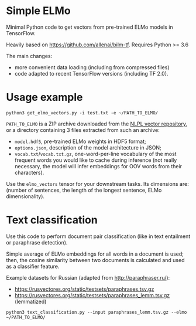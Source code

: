 # Simple ELMo
Minimal Python code to get vectors from pre-trained ELMo models in TensorFlow.

Heavily based on https://github.com/allenai/bilm-tf.
Requires Python >= 3.6

The main changes:
- more convenient data loading (including from compressed files)
- code adapted to recent TensorFlow versions (including TF 2.0).

# Usage example

`python3 get_elmo_vectors.py -i test.txt -e ~/PATH_TO_ELMO/`

`PATH_TO_ELMO` is a ZIP archive downloaded from the [NLPL vector repository](http://vectors.nlpl.eu/repository/),
or a directory containing 3 files extracted from such an archive:
- `model.hdf5`, pre-trained ELMo weights in HDF5 format;
- `options.json`, description of the model architecture in JSON;
- `vocab.txt`/`vocab.txt.gz`, one-word-per-line vocabulary of the most frequent words you would like to cache during inference
(not really necessary, the model will infer embeddings for OOV words from their characters).

Use the `elmo_vectors` tensor for your downstream tasks. 
Its dimensions are: (number of sentences, the length of the longest sentence, ELMo dimensionality).

# Text classification

Use this code to perform document pair classification (like in text entailment or paraphrase detection).

Simple average of ELMo embeddings for all words in a document is used;
then, the cosine similarity between two documents is calculated and used as a classifier feature.

Example datasets for Russian (adapted from http://paraphraser.ru/):
- https://rusvectores.org/static/testsets/paraphrases.tsv.gz
- https://rusvectores.org/static/testsets/paraphrases_lemm.tsv.gz (lemmatized)

`python3 text_classification.py --input paraphrases_lemm.tsv.gz --elmo ~/PATH_TO_ELMO/`


